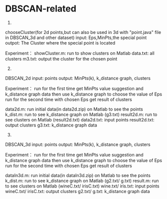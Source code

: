 # DBSCAN-related

1.
chooseCluster(for 2d points,but can also be used in 3d with "point.java" file in DBSCAN_3d and other dataset)
  input: Eps,MinPts,the special point
  outpot: The Cluster where the special point is located
  
  Experiment：
  showCluster.m: run to show clusters on Matlab
  data.txt: all clusters
  m3.txt: output the cluster for the chosen point
  
  
2.
DBSCAN_2d
  input: points
  output: MinPts(k), k_distance graph, clusters
  
  Experiment：
  run for the first time
  get MinPts value suggestion and k_distance graph data
  then use k_distance graph to choose the value of Eps
  run for the second time with chosen Eps
  get result of clusters
  
  data2d.m: run initial data(in data2d.zip) on Matlab to see the points
  k_dist.m: run to see k_distance graph on Matlab (g3.txt)
  result2d.m: run to see clusters on Matlab (result2d.txt)
  data2d.txt: input points
  result2d.txt: output clusters
  g3.txt: k_distance graph data
  
  
3.
DBSCAN_3d
  input: points
  output: MinPts(k), k_distance graph, clusters
  
  Experiment：
  run for the first time
  get MinPts value suggestion and k_distance graph data
  then use k_distance graph to choose the value of Eps
  run for the second time with chosen Eps
  get result of clusters
  
  dataIn3d.m: run initial data(in dataIn3d.zip) on Matlab to see the points
  k_dist.m: run to see k_distance graph on Matlab (g2.txt/ g.txt)
  result.m: run to see clusters on Matlab (wineC.txt/ irisC.txt)
  wine.txt/ iris.txt: input points
  wineC.txt/ irisC.txt: output clusters
  g2.txt/ g.txt: k_distance graph data
  
